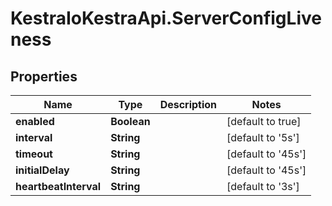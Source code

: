 # KestraIoKestraApi.ServerConfigLiveness

## Properties

Name | Type | Description | Notes
------------ | ------------- | ------------- | -------------
**enabled** | **Boolean** |  | [default to true]
**interval** | **String** |  | [default to &#39;5s&#39;]
**timeout** | **String** |  | [default to &#39;45s&#39;]
**initialDelay** | **String** |  | [default to &#39;45s&#39;]
**heartbeatInterval** | **String** |  | [default to &#39;3s&#39;]


